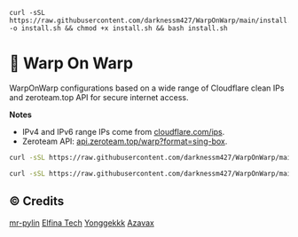```
curl -sSL https://raw.githubusercontent.com/darknessm427/WarpOnWarp/main/install.sh -o install.sh && chmod +x install.sh && bash install.sh
```

# 🗽 Warp On Warp
WarpOnWarp configurations based on a wide range of Cloudflare clean IPs and zeroteam.top API for secure internet access.

**Notes**
   - IPv4 and IPv6 range IPs come from [cloudflare.com/ips](https://www.cloudflare.com/ips/).
   - Zeroteam API: [api.zeroteam.top/warp?format=sing-box](https://api.zeroteam.top/warp?format=sing-box).


```bash
curl -sSL https://raw.githubusercontent.com/darknessm427/WarpOnWarp/main/warp.sh -o warp.sh && chmod +x warp.sh && bash warp.sh
```


```bash
curl -sSL https://raw.githubusercontent.com/darknessm427/WarpOnWarp/main/install.sh -o install.sh && chmod +x install.sh && bash install.sh
```


## ©️ Credits
[mr-pylin](https://github.com/mr-pylin) [Elfina Tech](https://github.com/Elfiinaa) [Yonggekkk](https://github.com/yonggekkk) [Azavax](https://github.com/azavaxhuman) 
